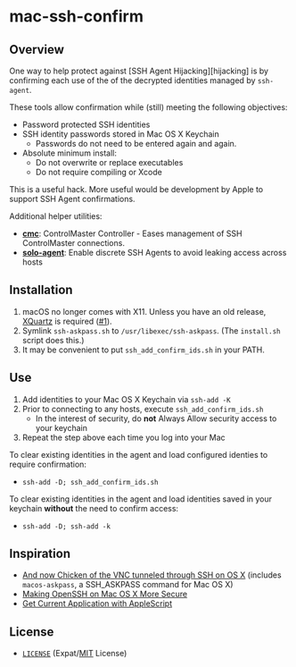 # mac-ssh-confirm


## Overview

One way to help protect against [SSH Agent Hijacking][hijacking] is by
confirming each use of the of the decrypted identities managed by `ssh-agent`.

These tools allow confirmation while (still) meeting the following objectives:

- Password protected SSH identities
- SSH identity passwords stored in Mac OS X Keychain
  - Passwords do not need to be entered again and again.
- Absolute minimum install:
  - Do not overwrite or replace executables
  - Do not require compiling or Xcode

This is a useful hack. More useful would be development by Apple to support
SSH Agent confirmations.

Additional helper utilities:
- **[cmc][cmc]**: ControlMaster Controller - Eases management of SSH
  ControlMaster connections.
- **[solo-agent][soloagent]**: Enable discrete SSH Agents to avoid leaking
  access across hosts


[cmc]:https://github.com/TimidRobot/cmc
[soloagent]:https://github.com/TimidRobot/solo-agent


## Installation

1. macOS no longer comes with X11. Unless you have an old release,
   [XQuartz][xquartz] is required ([#1][issue1]).
2. Symlink `ssh-askpass.sh` to `/usr/libexec/ssh-askpass`.
   (The `install.sh` script does this.)
3. It may be convenient to put `ssh_add_confirm_ids.sh` in your PATH.

[xquartz]:https://xquartz.macosforge.org/landing/
[issue1]:https://github.com/TimZehta/mac-ssh-confirm/issues/1


## Use

1. Add identities to your Mac OS X Keychain via `ssh-add -K`
2. Prior to connecting to any hosts, execute `ssh_add_confirm_ids.sh`
   - In the interest of security, do **not** Always Allow security access to
     your keychain
3. Repeat the step above each time you log into your Mac

To clear existing identities in the agent and load configured identies to
require confirmation:
- `ssh-add -D; ssh_add_confirm_ids.sh`

To clear existing identities in the agent and load identities saved in your
keychain **without** the need to confirm access:
- `ssh-add -D; ssh-add -k`


## Inspiration

- [And now Chicken of the VNC tunneled through SSH on OS X][chicken] (includes
  `macos-askpass`, a SSH_ASKPASS command for Mac OS X)
- [Making OpenSSH on Mac OS X More Secure][moresecure]
- [Get Current Application with AppleScript][applescript]


[chicken]:https://blogs.oracle.com/mock/entry/and_now_chicken_of_the
[moresecure]:https://jcs.org/notaweblog/2011/04/19/making_openssh_on_mac_os_x_more_secure/
[applescript]:http://vanderbrew.com/blog/2010/02/15/get-current-application-with-applescript/


## License

- [`LICENSE`](LICENSE) (Expat/[MIT][mit] License)

[mit]: http://www.opensource.org/licenses/MIT "The MIT License | Open Source Initiative"
